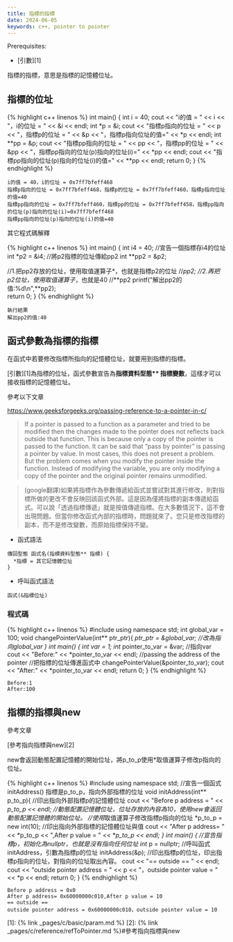 ```yaml
---
title: 指標的指標
date: 2024-06-05
keywords: c++, pointer to pointer
---
```


Prerequisites:

- [引數][1]

指標的指標，意思是指標的記憶體位址。

## 指標的位址

{% highlight c++ linenos %}
int main() {
  int i = 40;
  cout << "i的值 = " << i << "，i的位址 = " << &i << endl;
  int *p = &i;
  cout << "指標p指向的位址 = " << p << "，指標p的位址 = " << &p << "，指標p指向位址的值=" << *p << endl;
  int **pp = &p;
  cout << "指標pp指向的位址 = " << pp << "，指標pp的位址 = " << &pp << "，指標pp指向的位址(p)指向的位址(i)=" << *pp << endl;
  cout << "指標pp指向的位址(p)指向的位址(i)的值=" << **pp << endl;
  return 0;
}
{% endhighlight %}

```
i的值 = 40，i的位址 = 0x7ff7bfeff468
指標p指向的位址 = 0x7ff7bfeff468，指標p的位址 = 0x7ff7bfeff460，指標p指向位址的值=40
指標pp指向的位址 = 0x7ff7bfeff460，指標pp的位址 = 0x7ff7bfeff458，指標pp指向的位址(p)指向的位址(i)=0x7ff7bfeff468
指標pp指向的位址(p)指向的位址(i)的值=40
```

其它程式碼解釋

{% highlight c++ linenos %}
int main() {
  int i4 = 40;
  //宣告一個指標存i4的位址
  int *p2 = &i4;
  //將p2指標的位址傳給pp2
  int **pp2 = &p2;

  //1.把pp2存放的位址，使用取值運算子*，也就是指標p2的位址
  //*pp2;
  //2.再把p2位址，使用取值運算子*，也就是40
  //**pp2
  printf("解出pp2的值:%d\n",**pp2);  
  return 0;
}
{% endhighlight %}

```
執行結果
解出pp2的值:40
```

## 函式參數為指標的指標

在函式中若要修改指標所指向的記憶體位址，就要用到指標的指標。

[引數][1]為指標的位址，函式參數宣告為**指標資料型態\*\* 指標變數**，這樣才可以接收指標的記憶體位址。

參考以下文章

<https://www.geeksforgeeks.org/passing-reference-to-a-pointer-in-c/>

> If a pointer is passed to a function as a parameter and tried to be modified then the changes made to the pointer does not reflects back outside that function. This is because only a copy of the pointer is passed to the function. It can be said that “pass by pointer” is passing a pointer by value. In most cases, this does not present a problem. But the problem comes when you modify the pointer inside the function. Instead of modifying the variable, you are only modifying a copy of the pointer and the original pointer remains unmodified.

> (google翻譯)如果將指標作為參數傳遞給函式並嘗試對其進行修改，則對指標所做的更改不會反映回該函式外部。這是因為僅將指標的副本傳遞給函式。可以說「透過指標傳遞」就是按值傳遞指標。在大多數情況下，這不會出現問題。但當你修改函式內部的指標時，問題就來了。您只是修改指標的副本，而不是修改變數，而原始指標保持不變。


- 函式語法

```
傳回型態 函式名(指標資料型態** 指標) {
  *指標 = 其它記憶體位址
}
```

- 呼叫函式語法

```
函式(&指標位址)
```

### 程式碼

{% highlight c++ linenos %}
#include <iostream>
using namespace std;
int global_var = 100;
void changePointerValue(int** ptr_ptr){
  *ptr_ptr = &global_var; //改為指向global_var
}
int main() {
  int var = 1;
  int* pointer_to_var = &var; //指向var
  cout << "Before:" << *pointer_to_var << endl;
  //passing the address of the pointer
  //把指標的位址傳進函式中
  changePointerValue(&pointer_to_var);
  cout << "After:" << *pointer_to_var << endl;
  return 0;
}
{% endhighlight %}

```
Before:1
After:100
```


## 指標的指標與new

參考文章

[參考指向指標與new][2]

new會返回動態配置記憶體的開始位址，將p_to_p使用\*取值運算子修改p指向的位址。

{% highlight c++ linenos %}
#include <iostream>
using namespace std;
//宣告一個函式initAddress() 指標是p_to_p，指向外部指標的位址
void initAddress(int** p_to_p){
  //印出指向外部指標p的記憶體位址
  cout << "Before p address = " << *p_to_p << endl;
  //動態配置記憶體位址，位址存放的內容為10，使用new會返回動態配置記憶體的開始位址。
  //使用*取值運算子修改指標p指向的位址
  *p_to_p = new int(10);
  //印出指向外部指標的記憶體位址與值
  cout  << "After p address= " << *p_to_p << ",After p value = " << **p_to_p << endl;
}
int main() {
  //宣告指標p，初始化為nullptr，也就是沒有指向任何位址
  int* p = nullptr;
  //呼叫函式initAddress，引數為指標p的位址
  initAddress(&p);
  //印出指標p的位址，印出指標p指向的位址，對指向的位址取出內容。
  cout << "== outside == " << endl;
  cout << "outside pointer address = " << p << "，outside pointer value = " << *p << endl;
  return 0;
}
{% endhighlight %}

```
Before p address = 0x0
After p address= 0x60000000c010,After p value = 10
== outside == 
outside pointer address = 0x60000000c010，outside pointer value = 10
```

[1]: {% link _pages/c/basic/param.md %}
[2]: {% link _pages/c/reference/refToPointer.md %}#參考指向指標與new